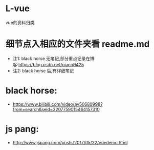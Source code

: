 # L-vue
vue的资料归类

# 细节点入相应的文件夹看 readme.md
  + 注1: black horse 无笔记,部分重点记录在博客:https://blog.csdn.net/piano9425
  + 注2: black horse 后,有详细笔记 

# black horse: 
  + https://www.bilibili.com/video/av50680998?from=search&seid=3207759015464157310

# js pang: 
  + http://www.jspang.com/posts/2017/05/22/vuedemo.html

